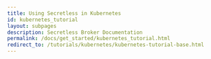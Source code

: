 ```yaml
---
title: Using Secretless in Kubernetes
id: kubernetes_tutorial
layout: subpages
description: Secretless Broker Documentation
permalink: /docs/get_started/kubernetes_tutorial.html
redirect_to: /tutorials/kubernetes/kubernetes-tutorial-base.html
---
```

